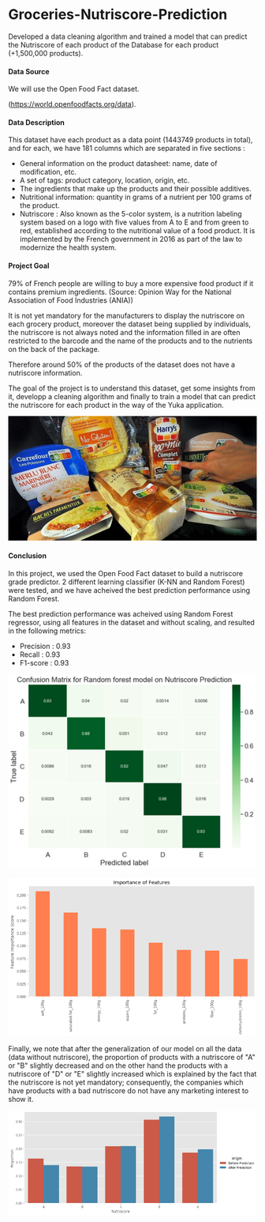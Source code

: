 # Groceries-Nutriscore-Prediction
Developed a data cleaning algorithm and trained a model that can predict the Nutriscore of each product of the Database for each product (+1,500,000 products).

#### Data Source
We will use the Open Food Fact dataset.

(https://world.openfoodfacts.org/data).

#### Data Description

This dataset have each product as a data point (1443749 products in total), and for each, we have 181 columns which are separated in five sections :

- General information on the product datasheet: name, date of modification, etc.
- A set of tags: product category, location, origin, etc.
- The ingredients that make up the products and their possible additives.
- Nutritional information: quantity in grams of a nutrient per 100 grams of the product.
- Nutriscore : Also known as the 5-color system, is a nutrition labeling system based on a logo with five values from A to E and from green to red, established according to the nutritional value of a food product. It is implemented by the French government in 2016 as part of the law to modernize the health system.

#### Project Goal

79% of French people are willing to buy a more expensive food product if it contains premium ingredients. (Source: Opinion Way for the National Association of Food Industries (ANIA))

It is not yet mandatory for the manufacturers to display the nutriscore on each grocery product, moreover the dataset being supplied by individuals, the nutriscore is not always noted and the information filled in are often restricted to the barcode and the name of the products and to the nutrients on the back of the package.

Therefore around 50% of the products of the dataset does not have a nutriscore information.

The goal of the project is to understand this dataset, get some insights from it, developp a cleaning algorithm and finally to train a model that can predict the nutriscore for each product in the way of the Yuka application.

![](/nutriscore_examples.jpg)

#### Conclusion 
In this project, we used the Open Food Fact dataset to build a nutriscore grade predictor. 2 different learning classifier (K-NN and Random Forest) were tested, and we have acheived the best prediction performance using Random Forest.

The best prediction performance was acheived using Random Forest regressor, using all features in the dataset and without scaling, and resulted in the following metrics:

- Precision : 0.93
- Recall : 0.93
- F1-score : 0.93

![](/confusion_matrix.png)

![](/Feature_Importances.png)

Finally, we note that after the generalization of our model on all the data (data without nutriscore), the proportion of products with a nutriscore of "A" or "B" slightly decreased and on the other hand the products with a nutriscore of "D" or "E" slightly increased which is explained by the fact that the nutriscore is not yet mandatory; consequently, the companies which have products with a bad nutriscore do not have any marketing interest to show it.

![](/Before_After_Predictions.png)

